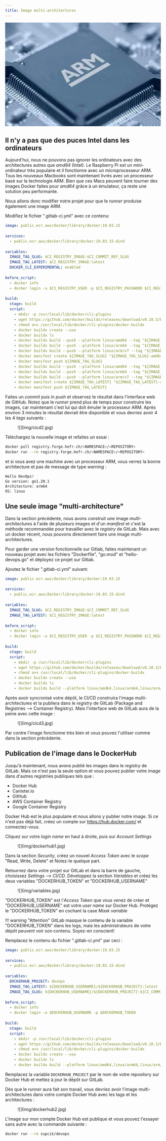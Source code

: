 ```yaml
---
title: Image multi-architectures
---
```


![](img/arm.webp)

## Il n'y a pas que des puces Intel dans les ordinateurs

Aujourd'hui, nous ne pouvons pas ignorer les ordinateurs avec des
architectures autres que _amd64_ (Intel). Le Raspberry Pi est
un mini-ordinateur très populaire et il fonctionne avec un microprocesseur
ARM. Tous les nouveaux Macbooks sont maintenant livrés avec un
processeur basé sur la technologie ARM. Bien que ces Macs peuvent
faire tourner des images Docker faites pour _amd64_ grâce à un
émulateur, ça reste une solution peu performante.

Nous allons donc modifier notre projet pour que le _runner_ produise
également une image ARM.

Modifiez le fichier ".gitlab-ci.yml" avec ce contenu:

``` yaml title=".gitlab-ci.yml"
image: public.ecr.aws/docker/library/docker:19.03.15

services:
  - public.ecr.aws/docker/library/docker:19.03.15-dind

variables:
  IMAGE_TAG_SLUG: $CI_REGISTRY_IMAGE:$CI_COMMIT_REF_SLUG
  IMAGE_TAG_LATEST: $CI_REGISTRY_IMAGE:latest
  DOCKER_CLI_EXPERIMENTAL: enabled

before_script:
  - docker info
  - docker login -u $CI_REGISTRY_USER -p $CI_REGISTRY_PASSWORD $CI_REGISTRY

build:
  stage: build
  script:
    - mkdir -p /usr/local/lib/docker/cli-plugins
    - wget https://github.com/docker/buildx/releases/download/v0.10.3/buildx-v0.10.3.linux-amd64 -O /usr/local/lib/docker/cli-plugins/docker-buildx
    - chmod a+x /usr/local/lib/docker/cli-plugins/docker-buildx
    - docker buildx create --use
    - docker buildx ls
    - docker buildx build --push --platform linux/amd64 --tag "${IMAGE_TAG_SLUG}-amd64" .
    - docker buildx build --push --platform linux/arm64 --tag "${IMAGE_TAG_SLUG}-arm64" .
    - docker buildx build --push --platform linux/arm/v7 --tag "${IMAGE_TAG_SLUG}-armv7" .
    - docker manifest create ${IMAGE_TAG_SLUG} "${IMAGE_TAG_SLUG}-amd64" "${IMAGE_TAG_SLUG}-arm64" "${IMAGE_TAG_SLUG}-armv7"
    - docker manifest push ${IMAGE_TAG_SLUG}
    - docker buildx build --push --platform linux/amd64 --tag "${IMAGE_TAG_LATEST}-amd64" .
    - docker buildx build --push --platform linux/arm64 --tag "${IMAGE_TAG_LATEST}-arm64" .
    - docker buildx build --push --platform linux/arm/v7 --tag "${IMAGE_TAG_LATEST}-armv7" .
    - docker manifest create ${IMAGE_TAG_LATEST} "${IMAGE_TAG_LATEST}-amd64" "${IMAGE_TAG_LATEST}-arm64" "${IMAGE_TAG_LATEST}-armv7"
    - docker manifest push ${IMAGE_TAG_LATEST}
```

Faites un _commit_ puis in _push_ et observez le résultat dans l'interface web de GitHub. Notez que le _runner_
prend plus de temps pour construire les images, car maintenant c'est lui qui doit émuler le processeur ARM.
Après environ 3 minutes le résultat devrait être disponible et vous devriez avoir 4 les 4 _tags_ suivants :

<figure markdown>
![](img/cicd2.jpg)
</figure>

Téléchargez la nouvelle image et refaites un essai :

``` bash
docker pull registry.forge.hefr.ch/<NAMESPACE>/<REPOSITORY>
docker run --rm registry.forge.hefr.ch/<NAMESPACE>/<REPOSITORY>
```

et si vous avez une machine avec un processeur ARM, vous verrez la bonne
architecture et pas de message de type _warning_ :

``` text
Hello DevOps!
Go version: go1.20.1
Architecture: arm64
OS: linux
```

## Une seule image "multi-architecture"

Dans la section précédente, nous avons construit une image _multi-architectures_
à l'aide de plusieurs images et d'un _manifest_ et c'est la méthode recommandée
pour travailler avec le _registry_ de GitLab. Mais avec un docker récent, nous
pouvons directement faire une image multi-architectures.

Pour garder une version fonctionnelle sur Gitlab, faites maintenant un nouveau 
projet avec les fichiers "Dockerfile", "go.mod" et "hello-devops.go" et
déployez ce projet sur Gitlab.

Ajoutez le fichier ".gitlab-ci.yml" suivant:

``` yaml title=".gitlab-ci.yml"
image: public.ecr.aws/docker/library/docker:19.03.15

services:
  - public.ecr.aws/docker/library/docker:19.03.15-dind

variables:
  IMAGE_TAG_SLUG: $CI_REGISTRY_IMAGE:$CI_COMMIT_REF_SLUG
  IMAGE_TAG_LATEST: $CI_REGISTRY_IMAGE:latest

before_script:
  - docker info
  - docker login -u $CI_REGISTRY_USER -p $CI_REGISTRY_PASSWORD $CI_REGISTRY

build:
  stage: build
  script:
    - mkdir -p /usr/local/lib/docker/cli-plugins
    - wget https://github.com/docker/buildx/releases/download/v0.10.3/buildx-v0.10.3.linux-amd64 -O /usr/local/lib/docker/cli-plugins/docker-buildx
    - chmod a+x /usr/local/lib/docker/cli-plugins/docker-buildx
    - docker buildx create --use
    - docker buildx ls
    - docker buildx build --platform linux/amd64,linux/arm64,linux/arm/v7 -t $IMAGE_TAG_SLUG -t$IMAGE_TAG_LATEST  --push .
```

Après avoir syncronisé votre dépôt, le CI/CD construira l'image multi-architectures et la publiera
dans le _registry_ de GitLab (Package and Registries --> Container Registry). Mais l'interface web de
GitLab aura de la peine avec cette image :

<figure markdown>
![](img/cicd3.jpg)
</figure>

Par contre l'image fonctionne très bien et vous pouvez l'utiliser comme dans la section précédente.

## Publication de l'image dans le DockerHub

Jusqu'à maintenant, nous avons publié les images dans le _registry_ de GitLab. Mais ce n'est
pas la seule option et vous pouvez publier votre image dans d'autres registries publiques tels que :

- Docker Hub
- Canister.io
- GitHub
- AWS Container Registry
- Google Container Registry

Docker Hub est le plus populaire et nous allons y publier notre image. Si ce n'est pas déjà
fait, créez un compte sur https://hub.docker.com/ et connectez-vous.

Cliquez sur votre _login name_ en haut à droite, puis sur _Account Settings_

<figure markdown>
![](img/dockerhub1.jpg)
</figure>

Dans la section _Security_, créez un nouvel _Access Token_ avec le _scope_ "Read, Write, Delete" et
Notez-le quelque part.

Retournez dans votre projet sur GitLab et dans la barre de gauche, choisissez _Settings_ --> _CI/CD_.
Développez la section _Variables_ et créez les deux variables "DOCKERHUB_TOKEN" et "DOCKERHUB_USERNAME"

<figure markdown>
![](img/variables.jpg)
</figure>

"DOCKERHUB_TOKEN" est l'_Access Token_ que vous venez de créer et "DOCKERHUB_USERNAME" est
votre _user name_ sur Docker Hub. Protégez le "DOCKERHUB_TOKEN" en cochant la case _Mask variable_

!!! warning "Attention"
    GitLab masque le contenu de la variable "DOCKERHUB_TOKEN" dans les logs, mais les administrateurs de
    votre dépôt peuvent voir son contenu. Soyez-en conscient!

Remplacez le contenu du fichier ".gitlab-ci.yml" par ceci :

```yaml title=".gitlab-ci.yml"
image: public.ecr.aws/docker/library/docker:19.03.15

services:
  - public.ecr.aws/docker/library/docker:19.03.15-dind

variables:
  DOCKERHUB_PROJECT: devops
  IMAGE_TAG_LATEST: ${DOCKERHUB_USERNAME}/${DOCKERHUB_PROJECT}:latest
  IMAGE_TAG_SLUG: ${DOCKERHUB_USERNAME}/${DOCKERHUB_PROJECT}:${CI_COMMIT_REF_SLUG}

before_script:
  - docker info
  - docker login -u $DOCKERHUB_USERNAME -p $DOCKERHUB_TOKEN

build:
  stage: build
  script:
    - mkdir -p /usr/local/lib/docker/cli-plugins
    - wget https://github.com/docker/buildx/releases/download/v0.10.3/buildx-v0.10.3.linux-amd64 -O /usr/local/lib/docker/cli-plugins/docker-buildx
    - chmod a+x /usr/local/lib/docker/cli-plugins/docker-buildx
    - docker buildx create --use
    - docker buildx ls
    - docker buildx build --platform linux/amd64,linux/arm64,linux/arm/v7 -t $IMAGE_TAG_LATEST -t $IMAGE_TAG_SLUG --push .
```

Remplacez la variable `DOCKERHUB_PROJECT` par le nom de votre repository sur Docker Hub et mettez à
jour le dépôt sur GitLab.

Dès que le _runner_ aura fait son travail, vous devriez avoir l'image multi-architectures dans votre compte
Docker Hub avec les tags et les architectures :

<figure markdown>
![](img/dockerhub2.jpg)
</figure>

L'image sur mon compte Docker Hub est publique et vous pouvez l'essayer sans autre
avec la commande suivante :

``` bash
docker run --rm supcik/devops
```
